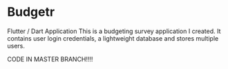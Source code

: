 # Budgetr
Flutter / Dart Application 
This is a budgeting survey application I created. It contains user login credentials, a lightweight database
and stores multiple users.

CODE IN MASTER BRANCH!!!!
